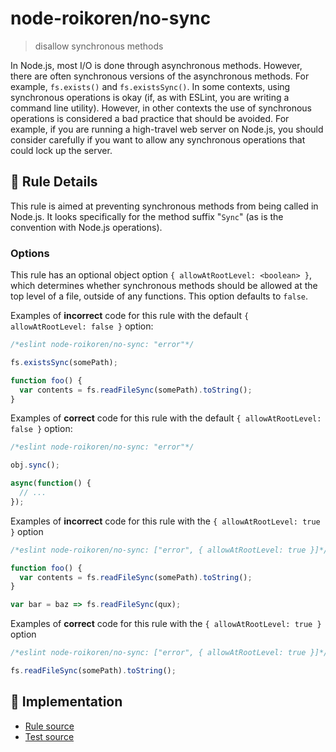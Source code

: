 # node-roikoren/no-sync
> disallow synchronous methods

In Node.js, most I/O is done through asynchronous methods. However, there are often synchronous versions of the asynchronous methods. For example, `fs.exists()` and `fs.existsSync()`. In some contexts, using synchronous operations is okay (if, as with ESLint, you are writing a command line utility). However, in other contexts the use of synchronous operations is considered a bad practice that should be avoided. For example, if you are running a high-travel web server on Node.js, you should consider carefully if you want to allow any synchronous operations that could lock up the server.

## 📖 Rule Details

This rule is aimed at preventing synchronous methods from being called in Node.js. It looks specifically for the method suffix "`Sync`" (as is the convention with Node.js operations).

### Options

This rule has an optional object option `{ allowAtRootLevel: <boolean> }`, which determines whether synchronous methods should be allowed at the top level of a file, outside of any functions. This option defaults to `false`.

Examples of **incorrect** code for this rule with the default `{ allowAtRootLevel: false }` option:

```js
/*eslint node-roikoren/no-sync: "error"*/

fs.existsSync(somePath);

function foo() {
  var contents = fs.readFileSync(somePath).toString();
}
```

Examples of **correct** code for this rule with the default `{ allowAtRootLevel: false }` option:

```js
/*eslint node-roikoren/no-sync: "error"*/

obj.sync();

async(function() {
  // ...
});
```

Examples of **incorrect** code for this rule with the `{ allowAtRootLevel: true }` option

```js
/*eslint node-roikoren/no-sync: ["error", { allowAtRootLevel: true }]*/

function foo() {
  var contents = fs.readFileSync(somePath).toString();
}

var bar = baz => fs.readFileSync(qux);
```

Examples of **correct** code for this rule with the `{ allowAtRootLevel: true }` option

```js
/*eslint node-roikoren/no-sync: ["error", { allowAtRootLevel: true }]*/

fs.readFileSync(somePath).toString();
```

## 🔎 Implementation

- [Rule source](https://github.com/roikoren755/eslint-plugin-node/blob/v0.0.2/src/rules/no-sync.ts)
- [Test source](https://github.com/roikoren755/eslint-plugin-node/blob/v0.0.2/tests/src/rules/no-sync.ts)
